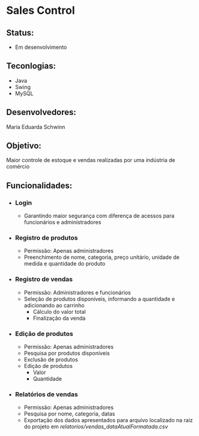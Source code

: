 # Sales Control

## Status:
* Em desenvolvimento


## Teconlogias:
- Java
- Swing
- MySQL

## Desenvolvedores:
Maria Eduarda Schwinn

## Objetivo:
Maior controle de estoque e vendas realizadas por uma indústria de comércio

## Funcionalidades:
* ### Login
  * Garantindo maior segurança com diferença de acessos para funcionários e administradores


* ### Registro de produtos
  * Permissão: Apenas administradores
  * Preenchimento de nome, categoria, preço unitário, unidade de medida e quantidade do produto


* ### Registro de vendas
  * Permissão: Administradores e funcionários
  * Seleção de produtos disponíveis, informando a quantidade e adicionando ao carrinho 
    * Cálculo do valor total 
    * Finalização da venda


* ### Edição de produtos
  * Permissão: Apenas administradores
  * Pesquisa por produtos disponíveis
  * Exclusão de produtos
  * Edição de produtos
    * Valor
    * Quantidade


* ### Relatórios de vendas
  * Permissão: Apenas administradores
  * Pesquisa por nome, categoria, datas
  * Exportação dos dados apresentados para arquivo localizado na raiz do projeto em _relatorios/vendas_dataAtualFormatada.csv_
